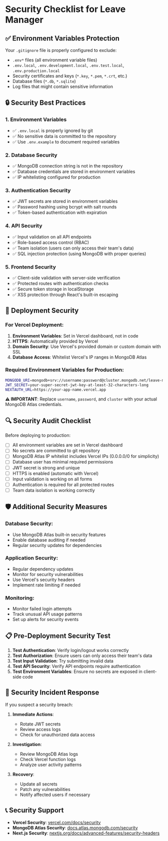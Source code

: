 # Security Checklist for Leave Manager

## ✅ Environment Variables Protection

Your `.gitignore` file is properly configured to exclude:
- `.env*` files (all environment variable files)
- `.env.local`, `.env.development.local`, `.env.test.local`, `.env.production.local`
- Security certificates and keys (`*.key`, `*.pem`, `*.crt`, etc.)
- Database files (`*.db`, `*.sqlite`)
- Log files that might contain sensitive information

## 🔒 Security Best Practices

### 1. Environment Variables
- ✅ `.env.local` is properly ignored by git
- ✅ No sensitive data is committed to the repository
- ✅ Use `.env.example` to document required variables

### 2. Database Security
- ✅ MongoDB connection string is not in the repository
- ✅ Database credentials are stored in environment variables
- ✅ IP whitelisting configured for production

### 3. Authentication Security
- ✅ JWT secrets are stored in environment variables
- ✅ Password hashing using bcrypt with salt rounds
- ✅ Token-based authentication with expiration

### 4. API Security
- ✅ Input validation on all API endpoints
- ✅ Role-based access control (RBAC)
- ✅ Team isolation (users can only access their team's data)
- ✅ SQL injection protection (using MongoDB with proper queries)

### 5. Frontend Security
- ✅ Client-side validation with server-side verification
- ✅ Protected routes with authentication checks
- ✅ Secure token storage in localStorage
- ✅ XSS protection through React's built-in escaping

## 🚀 Deployment Security

### For Vercel Deployment:
1. **Environment Variables**: Set in Vercel dashboard, not in code
2. **HTTPS**: Automatically provided by Vercel
3. **Domain Security**: Use Vercel's provided domain or custom domain with SSL
4. **Database Access**: Whitelist Vercel's IP ranges in MongoDB Atlas

### Required Environment Variables for Production:
```bash
MONGODB_URI=mongodb+srv://username:password@cluster.mongodb.net/leave-manager
JWT_SECRET=your-super-secret-jwt-key-at-least-32-characters-long
NEXTAUTH_URL=https://your-app-name.vercel.app
```

**⚠️ IMPORTANT**: Replace `username`, `password`, and `cluster` with your actual MongoDB Atlas credentials.

## 🔍 Security Audit Checklist

Before deploying to production:

- [ ] All environment variables are set in Vercel dashboard
- [ ] No secrets are committed to git repository
- [ ] MongoDB Atlas IP whitelist includes Vercel IPs (0.0.0.0/0 for simplicity)
- [ ] Database user has minimal required permissions
- [ ] JWT secret is strong and unique
- [ ] HTTPS is enabled (automatic with Vercel)
- [ ] Input validation is working on all forms
- [ ] Authentication is required for all protected routes
- [ ] Team data isolation is working correctly

## 🛡️ Additional Security Measures

### Database Security:
- Use MongoDB Atlas built-in security features
- Enable database auditing if needed
- Regular security updates for dependencies

### Application Security:
- Regular dependency updates
- Monitor for security vulnerabilities
- Use Vercel's security headers
- Implement rate limiting if needed

### Monitoring:
- Monitor failed login attempts
- Track unusual API usage patterns
- Set up alerts for security events

## 📋 Pre-Deployment Security Test

1. **Test Authentication**: Verify login/logout works correctly
2. **Test Authorization**: Ensure users can only access their team's data
3. **Test Input Validation**: Try submitting invalid data
4. **Test API Security**: Verify API endpoints require authentication
5. **Test Environment Variables**: Ensure no secrets are exposed in client-side code

## 🚨 Security Incident Response

If you suspect a security breach:

1. **Immediate Actions**:
   - Rotate JWT secrets
   - Review access logs
   - Check for unauthorized data access

2. **Investigation**:
   - Review MongoDB Atlas logs
   - Check Vercel function logs
   - Analyze user activity patterns

3. **Recovery**:
   - Update all secrets
   - Patch any vulnerabilities
   - Notify affected users if necessary

## 📞 Security Support

- **Vercel Security**: [vercel.com/docs/security](https://vercel.com/docs/security)
- **MongoDB Atlas Security**: [docs.atlas.mongodb.com/security](https://docs.atlas.mongodb.com/security)
- **Next.js Security**: [nextjs.org/docs/advanced-features/security-headers](https://nextjs.org/docs/advanced-features/security-headers)
